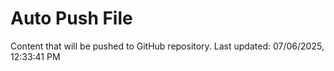 # Auto Push File

Content that will be pushed to GitHub repository.
Last updated: 07/06/2025, 12:33:41 PM